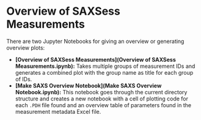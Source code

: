 # Overview of SAXSess Measurements

There are two Jupyter Notebooks for giving an overview or generating overview plots:

- **[Overview of SAXSess Measurements](Overview of SAXSess Measurements.ipynb):** Takes multiple groups of measurement IDs and generates a combined plot with the group name as title for each group of IDs.
- **[Make SAXS Overview Notebook](Make SAXS Overview Notebook.ipynb):** This notebook goes through the current directory structure and creates a new notebook with a cell of plotting code for each `.PDH` file found and an overview table of parameters found in the measurement metadata Excel file.

